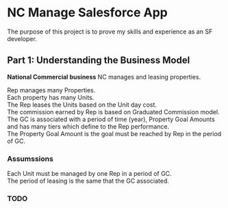 # NC Manage Salesforce App

The purpose of this project is to prove my skills and experience as an SF developer.

## Part 1: Understanding the Business Model

<strong>National Commercial business</strong>
NC manages and leasing properties.

Rep manages many Properties.<br>
Each property has many Units.<br>
The Rep leases the Units based on the Unit day cost.<br>
The commission earned by Rep is based on Graduated Commission model.<br>
The GC is associated with a period of time (year), Property Goal Amounts and has many tiers which define to the Rep performance.<br>
The Property Goal Amount is the goal must be reached by Rep in the period of GC.<br>



### Assumssions
Each Unit must be managed by one Rep in a period of GC.<br>
The period of leasing is the same that the GC associated.<br>


### TODO


